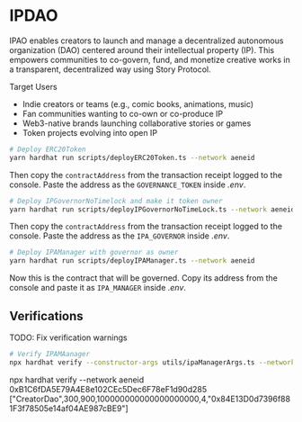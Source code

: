 # IPDAO

IPAO enables creators to launch and manage a decentralized autonomous organization (DAO) centered around their intellectual property (IP). This empowers communities to co-govern, fund, and monetize creative works in a transparent, decentralized way using Story Protocol.

Target Users
- Indie creators or teams (e.g., comic books, animations, music)
- Fan communities wanting to co-own or co-produce IP
- Web3-native brands launching collaborative stories or games
- Token projects evolving into open IP


```bash
# Deploy ERC20Token
yarn hardhat run scripts/deployERC20Token.ts --network aeneid
```
Then copy the `contractAddress` from the transaction receipt logged to the console. Paste the address as the `GOVERNANCE_TOKEN` inside *.env*.

```bash
# Deploy IPGovernorNoTimelock and make it token owner
yarn hardhat run scripts/deployIPGovernorNoTimeLock.ts --network aeneid
```
Then copy the `contractAddress` from the transaction receipt logged to the console. Paste the address as the `IPA_GOVERNOR` inside *.env*.

```bash
# Deploy IPAManager with governor as owner
yarn hardhat run scripts/deployIPAManager.ts --network aeneid
```
Now this is the contract that will be governed. Copy its address from the console and paste it as `IPA_MANAGER` inside *.env*.

## Verifications
TODO: Fix verification warnings
```bash
# Verify IPAMAanager
npx hardhat verify --constructor-args utils/ipaManagerArgs.ts --network aeneid <IPAManager Address>
```

npx hardhat verify --network aeneid 0xB1C6fDA5E79A4E8e102CEc5Dec6F78eF1d90d285 ["CreatorDao",300,900,100000000000000000000,4,"0x84E13D0d7396f881F3f78505e14af04AE987cBE9"]
